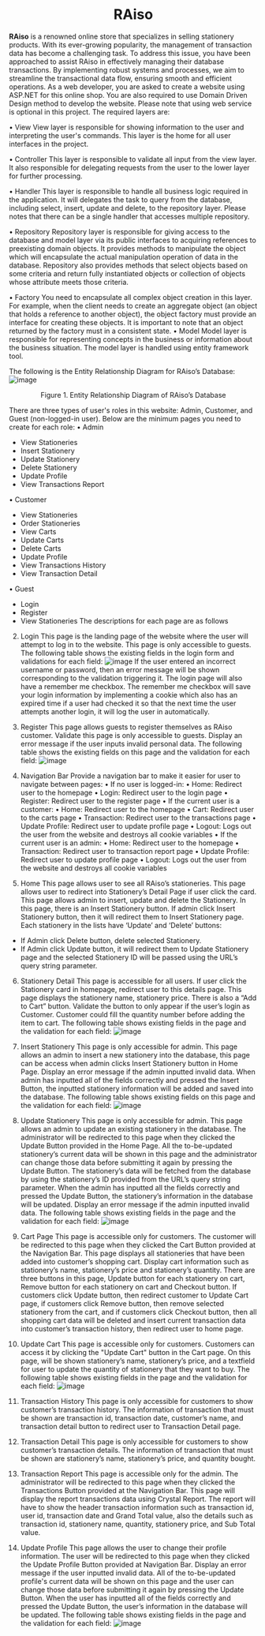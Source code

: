 <h1 align="center">RAiso</h1>

**RAiso** is a renowned online store that specializes in selling stationery products. With its ever-growing popularity, the management of transaction data has become a challenging task. To address this issue, you have been approached to assist RAiso in effectively managing their database transactions. By implementing robust systems and processes, we aim to streamline the transactional data flow, ensuring smooth and efficient operations. 
As a web developer, you are asked to create a website using ASP.NET for this online shop. You are also required to use Domain Driven Design method to develop the website. Please note that using web service is optional in this project. The required layers are:

•	View
View layer is responsible for showing information to the user and interpreting the user's commands. This layer is the home for all user interfaces in the project.

•	Controller
This layer is responsible to validate all input from the view layer. It also responsible for delegating requests from the user to the lower layer for further processing.

•	Handler
This layer is responsible to handle all business logic required in the application. It will delegates the task to query from the database, including select, insert, update and delete, to the repository layer. Please notes that there can be a single handler that accesses multiple repository.  

•	Repository
Repository layer is responsible for giving access to the database and model layer via its public interfaces to acquiring references to preexisting domain objects. It provides methods to manipulate the object which will encapsulate the actual manipulation operation of data in the database. Repository also provides methods that select objects based on some criteria and return fully instantiated objects or collection of objects whose attribute meets those criteria.

•	Factory
You need to encapsulate all complex object creation in this layer. For example, when the client needs to create an aggregate object (an object that holds a reference to another object), the object factory must provide an interface for creating these objects. It is important to note that an object returned by the factory must in a consistent state.
•	Model
Model layer is responsible for representing concepts in the business or information about the business situation. The model layer is handled using entity framework tool.

The following is the Entity Relationship Diagram for RAiso’s Database:
![image](https://github.com/kyl464/psd-lab-project/assets/74804053/e9fbb903-7de6-440b-8419-c904549a3a99)
<p align="center">Figure 1. Entity Relationship Diagram of RAiso’s Database</p>

There are three types of user's roles in this website: Admin, Customer, and Guest (non-logged-in user). Below are the minimum pages you need to create for each role:
•	Admin
- View Stationeries
-	Insert Stationery
-	Update Stationery
-	Delete Stationery
-	Update Profile
-	View Transactions Report

•	Customer
-	View Stationeries
-	Order Stationeries
-	View Carts
-	Update Carts
-	Delete Carts
-	Update Profile
-	View Transactions History
-	View Transaction Detail

•	Guest
-	Login
-	Register
-	View Stationeries
The descriptions for each page are as follows

2.	Login
This page is the landing page of the website where the user will attempt to log in to the website. This page is only accessible to guests. 
The following table shows the existing fields in the login form and validations for each field:
![image](https://github.com/kyl464/psd-lab-project/assets/74804053/e0408c1f-f97e-4ae6-9d9c-48e5c3110228)
If the user entered an incorrect username or password, then an error message will be shown corresponding to the validation triggering it. The login page will also have a remember me checkbox. The remember me checkbox will save your login information by implementing a cookie which also has an expired time if a user had checked it so that the next time the user attempts another login, it will log the user in automatically.

3.	Register
This page allows guests to register themselves as RAiso customer. Validate this page is only accessible to guests. Display an error message if the user inputs invalid personal data. The following table shows the existing fields on this page and the validation for each field:
![image](https://github.com/kyl464/psd-lab-project/assets/74804053/6e592572-39e2-4369-94c1-7cd81233f3a6)

5.	Navigation Bar
Provide a navigation bar to make it easier for user to navigate between pages:
•	If no user is logged-in:
•	Home: Redirect user to the homepage
•	Login: Redirect user to the login page
•	Register: Redirect user to the register page
•	If the current user is a customer:
•	Home: Redirect user to the homepage
•	Cart: Redirect user to the carts page
•	Transaction: Redirect user to the transactions page
•	Update Profile: Redirect user to update profile page
•	Logout: Logs out the user from the website and destroys all cookie variables
•	If the current user is an admin:
•	Home: Redirect user to the homepage
•	Transaction: Redirect user to transaction report page
•	Update Profile: Redirect user to update profile page
•	Logout: Logs out the user from the website and destroys all cookie variables

6.	Home
This page allows user to see all RAiso’s stationeries. This page allows user to redirect into Stationery’s Detail Page if user click the card. This page allows admin to insert, update and delete the Stationery. In this page, there is an Insert Stationery button. If admin click Insert Stationery button, then it will redirect them to Insert Stationery page.
Each stationery in the lists have ‘Update’ and ‘Delete’ buttons:
-	If Admin click Delete button, delete selected Stationery.
-	If Admin click Update button, it will redirect them to Update Stationery page and the selected Stationery ID will be passed using the URL’s query string parameter. 

6.	Stationery Detail
This page is accessible for all users. If user click the Stationery card in homepage, redirect user to this details page. This page displays the stationery name, stationery price. There is also a “Add to Cart” button. Validate the button to only appear if the user’s login as Customer. Customer could fill the quantity number before adding the item to cart.
The following table shows existing fields in the page and the validation for each field:
![image](https://github.com/kyl464/psd-lab-project/assets/74804053/f1a012e8-16a1-4bd2-94c4-a04e75b6c6e7)

7.	Insert Stationery
This page is only accessible for admin. This page allows an admin to insert a new stationery into the database, this page can be access when admin clicks Insert Stationery button in Home Page. Display an error message if the admin inputted invalid data. When admin has inputted all of the fields correctly and pressed the Insert Button, the inputted stationery information will be added and saved into the database. The following table shows existing fields on this page and the validation for each field:
![image](https://github.com/kyl464/psd-lab-project/assets/74804053/0e893103-248e-48a9-a934-9e10c66c60be)

8.	Update Stationery
This page is only accessible for admin. This page allows an admin to update an existing stationery in the database. The administrator will be redirected to this page when they clicked the Update Button provided in the Home Page. All the to-be-updated stationery’s current data will be shown in this page and the administrator can change those data before submitting it again by pressing the Update Button. The stationery’s data will be fetched from the database by using the stationery’s ID provided from the URL’s query string parameter. When the admin has inputted all the fields correctly and pressed the Update Button, the stationery’s information in the database will be updated. Display an error message if the admin inputted invalid data. 
The following table shows existing fields in the page and the validation for each field:
![image](https://github.com/kyl464/psd-lab-project/assets/74804053/310e3c9f-52fb-44f3-94af-6d85c2c85040)

9.	Cart Page
This page is accessible only for customers. The customer will be redirected to this page when they clicked the Cart Button provided at the Navigation Bar. This page displays all stationeries that have been added into customer’s shopping cart. Display cart information such as stationery’s name, stationery’s price and stationery’s quantity. There are three buttons in this page, Update button for each stationery on cart, Remove button for each stationery on cart and Checkout button. If customers click Update button, then redirect customer to Update Cart page, if customers click Remove button, then remove selected stationery from the cart, and if customers click Checkout button, then all shopping cart data will be deleted and insert current transaction data into customer’s transaction history, then redirect user to home page.

10.	Update Cart
This page is accessible only for customers. Customers can access it by clicking the "Update Cart" button in the Cart page. On this page, will be shown stationery’s name, stationery’s price, and a textfield for user to update the quantity of stationery that they want to buy.
The following table shows existing fields in the page and the validation for each field:
![image](https://github.com/kyl464/psd-lab-project/assets/74804053/47746b83-cba8-4b67-b66c-4f178f24012e)

11.	Transaction History
This page is only accessible for customers to show customer’s transaction history. The information of transaction that must be shown are transaction id, transaction date, customer’s name, and transaction detail button to redirect user to Transaction Detail page.

12.	Transaction Detail
This page is only accessible for customers to show customer’s transaction details. The information of transaction that must be shown are stationery’s name, stationery’s price, and quantity bought.

13.	Transaction Report
This page is accessible only for the admin. The administrator will be redirected to this page when they clicked the Transactions Button provided at the Navigation Bar. This page will display the report transactions data using Crystal Report. The report will have to show the header transaction information such as transaction id, user id, transaction date and Grand Total value, also the details such as transaction id, stationery name, quantity, stationery price, and Sub Total value.

14.	Update Profile
This page allows the user to change their profile information. The user will be redirected to this page when they clicked the Update Profile Button provided at Navigation Bar. Display an error message if the user inputted invalid data. All of the to-be-updated profile's current data will be shown on this page and the user can change those data before submitting it again by pressing the Update Button. When the user has inputted all of the fields correctly and pressed the Update Button, the user’s information in the database will be updated. 
The following table shows existing fields in the page and the validation for each field:
![image](https://github.com/kyl464/psd-lab-project/assets/74804053/ae040f58-040b-43e2-b932-bb3be6163cee)



